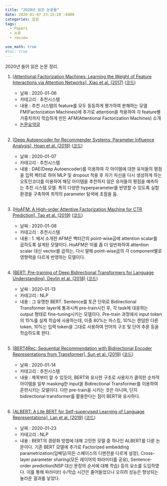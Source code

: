 ```yaml
---
title: "2020년 읽은 논문들"
date: 2020-01-07 23:15:28 -0400
categories: 잡설
tags:
  - Papers
  - 논문
  - review

use_math: true
#toc: true
---
```


2020년 들어 읽은 논문 정리.

1. [[Attentional Factorization Machines: Learning the Weight of Feature Interactions via Attention Networks], Xiao et al. (2017)](https://www.comp.nus.edu.sg/~xiangnan/papers/ijcai17-afm.pdf) ([코드](https://github.com/hexiangnan/attentional_factorization_machine)) 
    - 날짜 : 2020-01-06
    - 카테고리 : 추천시스템
    - 내용 : 추천 시스템의 feature를 모두 동등하게 평가하여 분해하는 모델 FM(Factorization Machines)에 추가로 attention을 적용하여 각 feature별 가중치까지 학습하게 만든 AFM(Attentional Factorization Machines) 소개
    - [논문요약글](https://lih0905.github.io/%EC%B6%94%EC%B2%9C/AFM/)
    <br>

1. [[Deep Autoencoder for Recommender Systems: Parameter Influence Analysis], Hoan et al. (2018)](https://arxiv.org/abs/1901.00415) ([코드](https://github.com/heroddaji/flexEncoder))
    - 날짜 : 2020-01-07
    - 카테고리 : 추천시스템
    - 내용 : DAE(Deep Autoencoder)를 이용하여 각 아이템에 대한 유저들의 평점을 입력 벡터로 하여 MLP 및 dropout 적용 후 자기 자신을 다시 생성하게 하는 오토인코더를 이용하여 해당 아이템을 추천하지 않은 유저들의 평점을 예측하는 추천 시스템 모델. 특히 다양한 hyperparameter를 반영할 수 있도록 실험 환경을 구축하여 최적의 parameter 탐색에 초점을 둠. 
    <br>

1. [[HoAFM: A High-order Attentive Factorization Machine for CTR Prediction], Tao et al. (2019)](http://staff.ustc.edu.cn/~hexn/papers/IPM19-HoAFM.pdf) ([코드](https://github.com/zltao/HoAFM/blob/master/HoAFM_v1.0.py))
    - 날짜 : 2020-01-08
    - 카테고리 : 추천시스템
    - 내용 : 1. 에서 소개한 AFM은 벡터간의 point-wise곱에 attention scalar를 곱하도록 설계된 모델이다. HoAFM은 이를 좀 더 일반화하여 attention scalar 대신 vector를 곱하는, 다시 말해 point-wise곱의 각 component별로 영향력을 다르게 반영하는 모델이다.
    <br>

1. [[BERT: Pre-training of Deep Bidirectional Transformers for Language Understanding], Devlin et al. (2018)](https://arxiv.org/abs/1810.04805) ([코드](https://github.com/dhlee347/pytorchic-bert/))
    - 날짜 : 2020-01-13
    - 카테고리 : NLP
    - 내용 : 그 유명한 BERT. Sentence를 토큰 단위로 Bidirectional Transformer layer에 통과시켜 pre-train시킨 후, 각 task에 대응하는 output 형태로 fine-tuning시키는 모델이다. Pre-train 과정에서 input token의 15%를 실제 학습에 사용하는데, 이중 80%는 마스킹, 10%는 랜덤한 다른 token, 10%는 입력 token을 그대로 사용하여 언어의 구조 및 단어 추론 등을 학습하도록 한다.
    <br>

1. [[BERT4Rec: Sequential Recommendation with Bidirectional Encoder Representations from Transformer], Sun et al. (2019)](https://arxiv.org/abs/1904.06690) ([코드](https://github.com/FeiSun/BERT4Rec))
    - 날짜 : 2020-01-14
    - 카테고리 : 추천시스템
    - 내용 : 제목부터 알 수 있듯이, BERT와 유사한 구조로 사용자가 클릭한 순차적 아이템을 일부 masking한 input을 Bidirectional Transformer를 이용하여 훈련시키는 모델이다. 다만 pre-train을 시키는 것은 아니며, 단지 bidirectional transformer를 활용한다는 점이 BERT와 유사하다.
    <br>

1. [[ALBERT: A Lite BERT for Self-supervised Learning of Language Representations], Lan et al. (2019)](https://arxiv.org/abs/1909.11942) ([코드](https://github.com/google-research/ALBERT))
    - 날짜 : 2020-01-23
    - 카테고리 : NLP
    - 내용 : BERT의 경량화 방법에 대해 고민한 모델 중 하나인 ALBERT를 다룬 논문이다. 기존 BERT 모델에 추가로 Factorized embedding parametrization(임베딩/히든 스페이스의 디멘전을 다르게 설정), Cross-layer parameter sharing(모든 레이어의 파라미터를 공유), Sentence-order prediction(NSP 대신 문장의 순서에 대해 학습) 등의 요소를 도입하였다. 이를 통해 파라미터 수/학습 시간은 줄어들었으나 오히려 성능은 향상되는 놀라운 결과를 낳았다.
